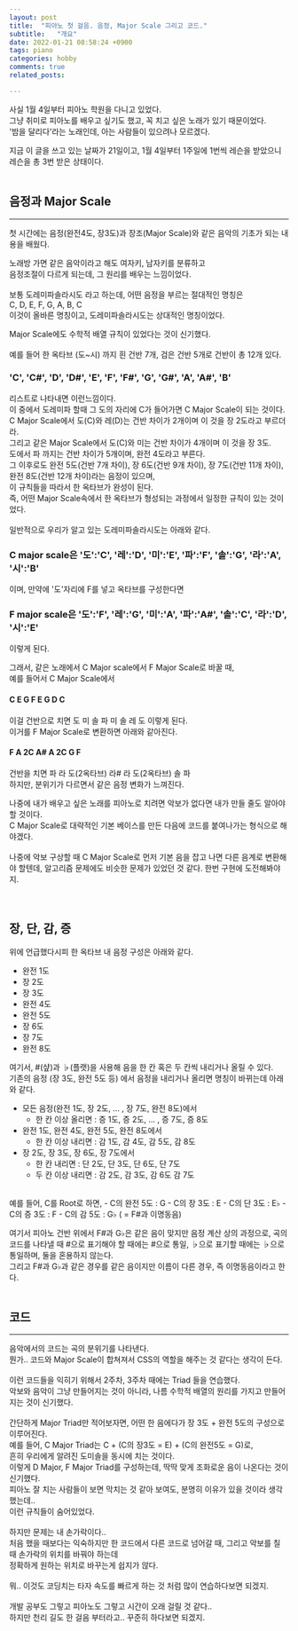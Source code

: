 ```yaml
---
layout: post
title:  "피아노 첫 걸음. 음정, Major Scale 그리고 코드."
subtitle:   "개요"
date: 2022-01-21 08:58:24 +0900
tags: piano
categories: hobby
comments: true
related_posts:

---
```


사실 1월 4일부터 피아노 학원을 다니고 있었다.<br/>
그냥 취미로 피아노를 배우고 싶기도 했고, 꼭 치고 싶은 노래가 있기 때문이었다.<br/>
'밤을 달리다'라는 노래인데, 아는 사람들이 있으려나 모르겠다.<br/>

지금 이 글을 쓰고 있는 날짜가 21일이고, 1월 4일부터 1주일에 1번씩 레슨을 받았으니  
레슨을 총 3번 받은 상태이다.  
<br/>

## 음정과 Major Scale
---
첫 시간에는 음정(완전4도, 장3도)과 장조(Major Scale)와 같은 음악의 기초가 되는 내용을 배웠다.<br/>

노래방 가면 같은 음악이라고 해도 여자키, 남자키를 분류하고<br/>
음정조절이 다르게 되는데, 그 원리를 배우는 느낌이었다.<br/>
<br/>
보통 도레미파솔라시도 라고 하는데, 어떤 음정을 부르는 절대적인 명칭은<br/>
C, D, E, F, G, A, B, C<br/>
이것이 올바른 명칭이고, 도레미파솔라시도는 상대적인 명칭이었다.<br/>

Major Scale에도 수학적 배열 규칙이 있었다는 것이 신기했다.<br/>
<br/>
예를 들어 한 옥타브 (도~시) 까지 흰 건반 7개, 검은 건반 5개로 건반이 총 12개 있다.<br/>

### 'C', 'C#', 'D', 'D#', 'E', 'F', 'F#', 'G', 'G#', 'A', 'A#', 'B'
리스트로 나타내면 이런느낌이다.<br/>
이 중에서 도레미파 할때 그 도의 자리에 C가 들어가면 C Major Scale이 되는 것이다.<br/>
C Major Scale에서 도(C)와 레(D)는 건반 차이가 2개이며 이 것을 장 2도라고 부르더라.<br/>
그리고 같은 Major Scale에서 도(C)와 미는 건반 차이가 4개이며 이 것을 장 3도.<br/>
도에서 파 까지는 건반 차이가 5개이며, 완전 4도라고 부른다.<br/>
그 이후로도 완전 5도(건반 7개 차이), 장 6도(건반 9개 차이), 장 7도(건반 11개 차이), 완전 8도(건반 12개 차이)라는 음정이 있으며,<br/>
이 규칙들을 따라서 한 옥타브가 완성이 된다.<br/>
즉, 어떤 Major Scale속에서 한 옥타브가 형성되는 과정에서 일정한 규칙이 있는 것이었다.<br/>
<br/>
일반적으로 우리가 알고 있는 도레미파솔라시도는 아래와 같다.<br/>

### C major scale은 '도':'C', '레':'D', '미':'E', '파':'F', '솔':'G', '라':'A', '시':'B'<br/>

이며, 만약에 '도'자리에 F를 넣고 옥타브를 구성한다면<br/>

### F major scale은 '도':'F', '레':'G', '미':'A', '파':'A#', '솔':'C', '라':'D', '시':'E'<br/>

이렇게 된다.<br/>

그래서, 같은 노래에서 C Major scale에서 F Major Scale로 바꿀 때,<br/>
예를 들어서 C Major Scale에서<br/>

#### C E G F E G D C

이걸 건반으로 치면 도 미 솔 파 미 솔 레 도 이렇게 된다.<br/>
이거를 F Major Scale로 변환하면 아래와 같아진다.<br/>

#### F A 2C A# A 2C G F

건반을 치면 파 라 도(2옥타브) 라# 라 도(2옥타브) 솔 파<br/>
하지만, 분위기가 다르면서 같은 음정 변화가 느껴진다.<br/>

나중에 내가 배우고 싶은 노래를 피아노로 치려면 악보가 없다면 내가 만들 줄도 알아야 할 것이다.<br/>
C Major Scale로 대략적인 기본 베이스를 만든 다음에 코드를 붙여나가는 형식으로 해야겠다.<br/>
<br/>
나중에 악보 구상할 때 C Major Scale로 먼저 기본 음을 잡고 나면 다른 음계로 변환해야 할텐데, 
알고리즘 문제에도 비슷한 문제가 있었던 것 같다. 한번 구현에 도전해봐야지.<br/>
<br/>
<br/>

## 장, 단, 감, 증<br/>

위에 언급했다시피 한 옥타브 내 음정 구성은 아래와 같다.<br/>

- 완전 1도
- 장 2도
- 장 3도
- 완전 4도
- 완전 5도
- 장 6도
- 장 7도
- 완전 8도

여기서, #(샾)과 ♭(플랫)을 사용해 음을 한 칸 혹은 두 칸씩 내리거나 올릴 수 있다.<br/>
기존의 음정 (장 3도, 완전 5도 등) 에서 음정을 내리거나 올리면 명칭이 바뀌는데 아래와 같다.<br/>

- 모든 음정(완전 1도, 장 2도, ... , 장 7도, 완전 8도)에서
    + 한 칸 이상 올리면 : 증 1도, 증 2도, ... , 증 7도, 증 8도
- 완전 1도, 완전 4도, 완전 5도, 완전 8도에서
    + 한 칸 이상 내리면 : 감 1도, 감 4도, 감 5도, 감 8도
- 장 2도, 장 3도, 장 6도, 장 7도에서
    + 한 칸 내리면 : 단 2도, 단 3도, 단 6도, 단 7도
    + 두 칸 이상 내리면 : 감 2도, 감 3도, 감 6도 감 7도
<br/>
예를 들어, C를 Root로 하면,
- C의 완전 5도 : G
- C의 장 3도 : E
- C의 단 3도 : E♭
- C의 증 3도 : F
- C의 감 5도 : G♭ ( = F#과 이명동음)

여기서 피아노 건반 위에서 F#과 G♭은 같은 음이 맞지만 음정 계산 상의 과정으로, 곡의 코드를 나타낼 때 #으로 표기해야 할 때에는 #으로 통일, ♭으로 표기할 때에는 ♭으로 통일하며, 둘을 혼용하지 않는다.<br/>
그리고 F#과 G♭과 같은 경우를 같은 음이지만 이름이 다른 경우, 즉 이명동음이라고 한다.<br/>
<br/>

## 코드
---
음악에서의 코드는 곡의 분위기를 나타낸다.<br/>
뭔가.. 코드와 Major Scale이 합쳐져서 CSS의 역할을 해주는 것 같다는 생각이 든다.<br/>
<br/>
이런 코드들을 익히기 위해서 2주차, 3주차 때에는 Triad 들을 연습했다.<br/>
악보와 음악이 그냥 만들어지는 것이 아니라, 나름 수학적 배열의 원리를 가지고 만들어 지는 것이 신기했다.<br/>
<br/>
간단하게 Major Triad만 적어보자면, 어떤 한 음에다가 장 3도 + 완전 5도의 구성으로 이루어진다.<br/>
예를 들어, C Major Triad는 C + (C의 장3도 = E) + (C의 완전5도 = G)로, <br/>
흔히 우리에게 알려진 도미솔을 동시에 치는 것이다.<br/>
이렇게 D Major, F Major Triad를 구성하는데, 딱딱 맞게 조화로운 음이 나온다는 것이 신기했다.<br/>
피아노 잘 치는 사람들이 보면 막치는 것 같아 보여도, 분명히 이유가 있을 것이라 생각했는데..<br/>
이런 규칙들이 숨어있었다.<br/>
<br/>
하지만 문제는 내 손가락이다..<br/>
처음 했을 때보다는 익숙하지만 한 코드에서 다른 코드로 넘어갈 때, 그리고 악보를 칠 때 손가락의 위치를 바꿔야 하는데<br/>
정확하게 원하는 위치로 바꾸는게 쉽지가 않다.<br/>
<br/>
뭐.. 이것도 코딩치는 타자 속도를 빠르게 하는 것 처럼 많이 연습하다보면 되겠지.<br/>
<br/>
개발 공부도 그렇고 피아노도 그렇고 시간이 오래 걸릴 것 같다..<br/>
하지만 천리 길도 한 걸음 부터라고.. 꾸준히 하다보면 되겠지.<br/>
  
